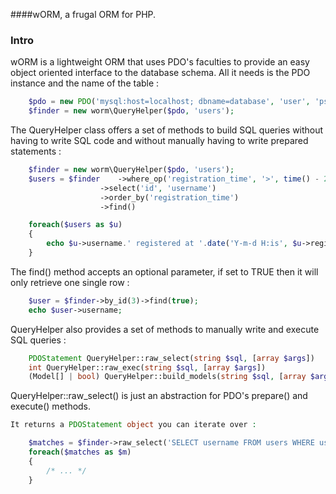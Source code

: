 ####wORM, a frugal ORM for PHP.

### Intro

wORM is a lightweight ORM that uses PDO's faculties to provide an easy object oriented interface to the database schema. All it needs is the PDO instance and the name of the table :

```php
	$pdo = new PDO('mysql:host=localhost; dbname=database', 'user', 'pswd');
	$finder = new worm\QueryHelper($pdo, 'users');
```

The QueryHelper class offers a set of methods to build SQL queries without having to write SQL code and without manually having to write prepared statements :

```php
	$finder = new worm\QueryHelper($pdo, 'users');
	$users = $finder	->where_op('registration_time', '>', time() - 24 * 3600 * 3)
					->select('id', 'username')
					->order_by('registration_time')
					->find()

	foreach($users as $u)
	{
		echo $u->username.' registered at '.date('Y-m-d H:is', $u->registration_time).PHP_EOL;
	}
```

The find() method accepts an optional parameter, if set to TRUE then it will only retrieve one single row :

```php
	$user = $finder->by_id(3)->find(true);
	echo $user->username;
```

QueryHelper also provides a set of methods to manually write and execute SQL queries :

```php
	PDOStatement QueryHelper::raw_select(string $sql, [array $args])
	int QueryHelper::raw_exec(string $sql, [array $args])
	(Model[] | bool) QueryHelper::build_models(string $sql, [array $args])
```

QueryHelper::raw_select() is just an abstraction for PDO's prepare() and execute() methods.

```php
It returns a PDOStatement object you can iterate over :

	$matches = $finder->raw_select('SELECT username FROM users WHERE username LIKE ?', ['%h%']);
	foreach($matches as $m)
	{
		/* ... */
	}
```
